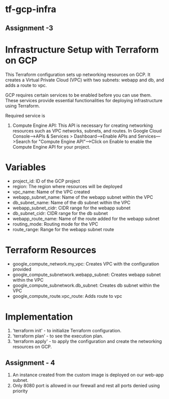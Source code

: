 # tf-gcp-infra

## Assignment -3

# Infrastructure Setup with Terraform on GCP

This Terraform configuration sets up networking resources on GCP. It creates a Virtual Private Cloud (VPC) with two subnets: webapp and db, and adds a route to vpc.

GCP requires certain services to be enabled before you can use them. These services provide essential functionalities for deploying infrastructure using Terraform. 

Required service is
1. Compute Engine API: This API is necessary for creating networking resources such as VPC networks, subnets, and routes.
In Google Cloud Console—>APIs & Services > Dashboard—>Enable APIs and Services—>Search for "Compute Engine API”—>Click on Enable to enable the Compute Engine API for your project.

# Variables

- project_id: ID of the GCP project
- region: The region where resources will be deployed
- vpc_name: Name of the VPC created
- webapp_subnet_name: Name of the webapp subnet within the VPC
- db_subnet_name: Name of the db subnet within the VPC
- webapp_subnet_cidr: CIDR range for the webapp subnet
- db_subnet_cidr: CIDR range for the db subnet
- webapp_route_name: Name of the route added for the webapp subnet
- routing_mode: Routing mode for the VPC 
- route_range: Range for the webapp subnet route

# Terraform Resources

- google_compute_network.my_vpc: Creates VPC with the configuration provided
- google_compute_subnetwork.webapp_subnet: Creates webapp subnet within the VPC
- google_compute_subnetwork.db_subnet: Creates db subnet within the VPC
- google_compute_route.vpc_route: Adds route to vpc

# Implementation

1. 'terraform init' - to initialize Terraform configuration.
2. 'terraform plan' - to see the execution plan.
3. 'terraform apply' - to apply the configuration and create the networking resources on GCP.

## Assignment - 4

1. An instance created from the custom image is deployed on our web-app subnet.
2. Only 8080 port is allowed in our firewall and rest all ports denied using priority





